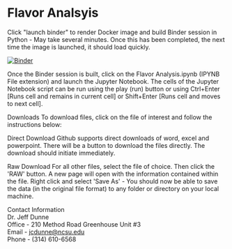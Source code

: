 # Flavor Analsyis

Click "launch binder" to render Docker image and build Binder session in Python - May take several minutes. Once this has been completed, the next time the image is launched, it should load quickly.

[![Binder](https://mybinder.org/badge_logo.svg)](https://mybinder.org/v2/gh/jcdunne/Flavor/master)

Once the Binder session is built, click on the Flavor Analysis.ipynb (IPYNB File extension) and launch the Jupyter Notebook. The cells of the Jupyter Notebook script can be run using the play (run) button or using Ctrl+Enter [Runs cell and remains in current cell] or Shift+Enter [Runs cell and moves to next cell].

Downloads
To download files, click on the file of interest and follow the instructions below:

Direct Download
Github supports direct downloads of word, excel and powerpoint. There will be a button to download the files directly. The download should initiate immediately.

Raw Download
For all other files, select the file of choice. Then click the 'RAW' button. A new page will open with the information contained within the file. Right click and select 'Save As' - You should now be able to save the data (in the original file format) to any folder or directory on your local machine.



Contact Information
<br>Dr. Jeff Dunne
<br>Office - 210 Method Road Greenhouse Unit #3
<br>Email - jcdunne@ncsu.edu
<br>Phone - (314) 610-6568
